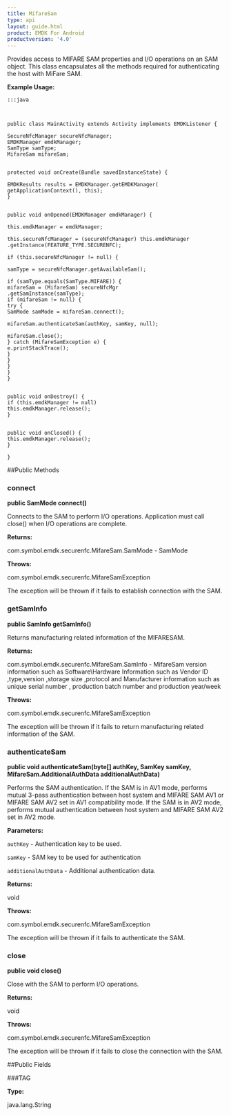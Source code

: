 ```yaml
---
title: MifareSam
type: api
layout: guide.html
product: EMDK For Android
productversion: '4.0'
---
```



Provides access to MIFARE SAM properties and I/O operations on an SAM object.
 This class encapsulates all the methods required for authenticating the host
 with MiFare SAM.
 
 

**Example Usage:**
	
	:::java
	
	
	
	public class MainActivity extends Activity implements EMDKListener {
	
	SecureNfcManager secureNfcManager;
	EMDKManager emdkManager;
	SamType samType;
	MifareSam mifareSam;
	
	
	protected void onCreate(Bundle savedInstanceState) {
	
	EMDKResults results = EMDKManager.getEMDKManager(
	getApplicationContext(), this);
	}
	
	
	public void onOpened(EMDKManager emdkManager) {
	
	this.emdkManager = emdkManager;
	
	this.secureNfcManager = (secureNfcManager) this.emdkManager
	.getInstance(FEATURE_TYPE.SECURENFC);
	
	if (this.secureNfcManager != null) {
	
	samType = secureNfcManager.getAvailableSam();
	
	if (samType.equals(SamType.MIFARE)) {
	mifareSam = (MifareSam) secureNfcMgr
	.getSamInstance(samType);
	if (mifareSam != null) {
	try {
	SamMode samMode = mifareSam.connect();
	
	mifareSam.authenticateSam(authKey, samKey, null);
	
	mifareSam.close();
	} catch (MifareSamException e) {
	e.printStackTrace();
	}
	}
	}
	}
	}
	
	
	public void onDestroy() {
	if (this.emdkManager != null)
	this.emdkManager.release();
	}
	
	
	public void onClosed() {
	this.emdkManager.release();
	}
	
	}
	
	


##Public Methods

### connect

**public SamMode connect()**

Connects to the SAM to perform I/O operations. Application must call
 close() when I/O operations are complete.

**Returns:**

com.symbol.emdk.securenfc.MifareSam.SamMode - SamMode

**Throws:**

com.symbol.emdk.securenfc.MifareSamException

The exception will be thrown if it fails to establish
             connection with the SAM.

### getSamInfo

**public SamInfo getSamInfo()**

Returns manufacturing related information of the MIFARESAM.

**Returns:**

com.symbol.emdk.securenfc.MifareSam.SamInfo - MifareSam version information such as Software\Hardware
         Information such as Vendor ID ,type,version ,storage size
         ,protocol and Manufacturer information such as unique serial number ,
         production batch number and production year/week

**Throws:**

com.symbol.emdk.securenfc.MifareSamException

The exception will be thrown if it fails to
 return manufacturing related information of the SAM.

### authenticateSam

**public void authenticateSam(byte[] authKey, SamKey samKey, MifareSam.AdditionalAuthData additionalAuthData)**

Performs the SAM authentication. If the SAM is in AV1 mode, performs
 mutual 3-pass authentication between host system and MIFARE SAM AV1 or
 MIFARE SAM AV2 set in AV1 compatibility mode. If the SAM is in AV2 mode,
 performs mutual authentication between host system and MIFARE SAM AV2 set
 in AV2 mode.

**Parameters:**

`authKey` - Authentication key to be used.

`samKey` - SAM key to be used for authentication

`additionalAuthData` - Additional authentication data.

**Returns:**

void

**Throws:**

com.symbol.emdk.securenfc.MifareSamException

The exception will be thrown if it fails to authenticate the
             SAM.

### close

**public void close()**

Close with the SAM to perform I/O operations.

**Returns:**

void

**Throws:**

com.symbol.emdk.securenfc.MifareSamException

The exception will be thrown if it fails to close the
             connection with the SAM.

##Public Fields

###TAG



**Type:**

java.lang.String









